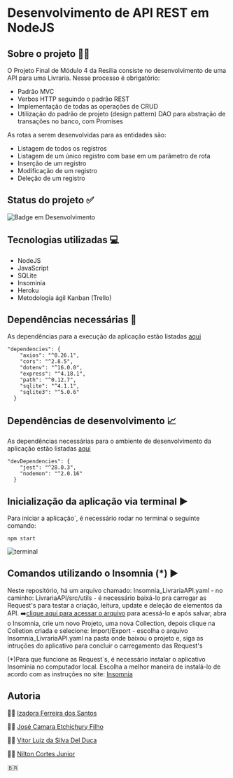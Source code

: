 # Desenvolvimento de API REST em NodeJS
## Sobre o projeto :man_technologist:
O Projeto Final de Módulo 4 da Resilia consiste no desenvolvimento de uma API para uma Livraria. Nesse processo é obrigatório:
- Padrão MVC
- Verbos HTTP seguindo o padrão REST
- Implementação de todas as operações de CRUD
- Utilização do padrão de projeto (design pattern) DAO para abstração de transações no banco, com Promises

As rotas a serem desenvolvidas para as entidades são:
- Listagem de todos os registros
- Listagem de um único registro com base em um parâmetro de rota
- Inserção de um registro
- Modificação de um registro
- Deleção de um registro

## Status do projeto :white_check_mark:
![Badge em Desenvolvimento](http://img.shields.io/static/v1?label=STATUS&message=CONCLUÍDO&color=GREEN&style=for-the-badge)

## Tecnologias utilizadas :computer:
- NodeJS
- JavaScript
- SQLite
- Insominia
- Heroku
- Metodologia ágil Kanban (Trello)

## Dependências necessárias :page_with_curl:
 As dependências para a execução da aplicação estão listadas [aqui](https://github.com/NiltonCortesJr/LivrariaAPI/blob/main/package.json)
```
"dependencies": {
    "axios": "^0.26.1",
    "cors": "^2.8.5",
    "dotenv": "^16.0.0",
    "express": "^4.18.1",
    "path": "^0.12.7",
    "sqlite": "^4.1.1",
    "sqlite3": "^5.0.6"
  }
```

## Dependências de desenvolvimento :chart_with_upwards_trend:
As dependências necessárias para o ambiente de desenvolvimento da aplicação estão listadas [aqui](https://github.com/NiltonCortesJr/LivrariaAPI/blob/main/package.json)
```
"devDependencies": {
    "jest": "^28.0.3",
    "nodemon": "^2.0.16"
  }
```

## Inicialização da aplicação via terminal :arrow_forward:
Para iniciar a aplicação´, é necessário rodar no terminal o seguinte comando:
```
npm start
```

![terminal](https://user-images.githubusercontent.com/88124966/167010269-416955d4-b140-4e09-aa2a-162dda9bf074.png)

## Comandos utilizando o Insomnia (*) :arrow_forward:
Neste repositório, há um arquivo chamado:  Insomnia_LivrariaAPI.yaml - no caminho: LivrariaAPI/src/utils - é necessário baixá-lo pra carregar as Request's para testar a criação, leitura, update e deleção de elementos da API.
➡️[clique aqui para acessar o arquivo](https://github.com/NiltonCortesJr/LivrariaAPI/blob/main/src/utils/Insomnia_LivrariaAPI.yaml) para acessá-lo e após salvar, abra o Insomnia, crie um novo Projeto, uma nova Collection, depois clique na Colletion criada e selecione: Import/Export - escolha o arquivo Insomnia_LivrariaAPI.yaml na pasta onde baixou o projeto e, siga as intruções do aplicativo para concluir o carregamento das Request's

(*)Para que funcione as Request`s, é necessário instalar o aplicativo Insominia no computador local. Escolha a melhor maneira de instalá-lo de acordo com as instruções no site: [Insomnia](https://insomnia.rest)

## Autoria
:woman_technologist: [Izadora Ferreira dos Santos](https://www.linkedin.com/in/izadora-ferreira-dos-santos-0504b2177/)

:man_technologist: [José Camara Etchichury Filho](https://www.linkedin.com/in/jos%C3%A9-camara-etchichury-filho-95190a125/)

:man_technologist: [Vitor Luiz da Silva Del Duca](https://www.linkedin.com/in/vitor-del-duca-gestao-programacao-treinamento/)

:man_technologist: [Nilton Cortes Junior](https://www.linkedin.com/in/niltoncjr/)

🇧🇷

  
